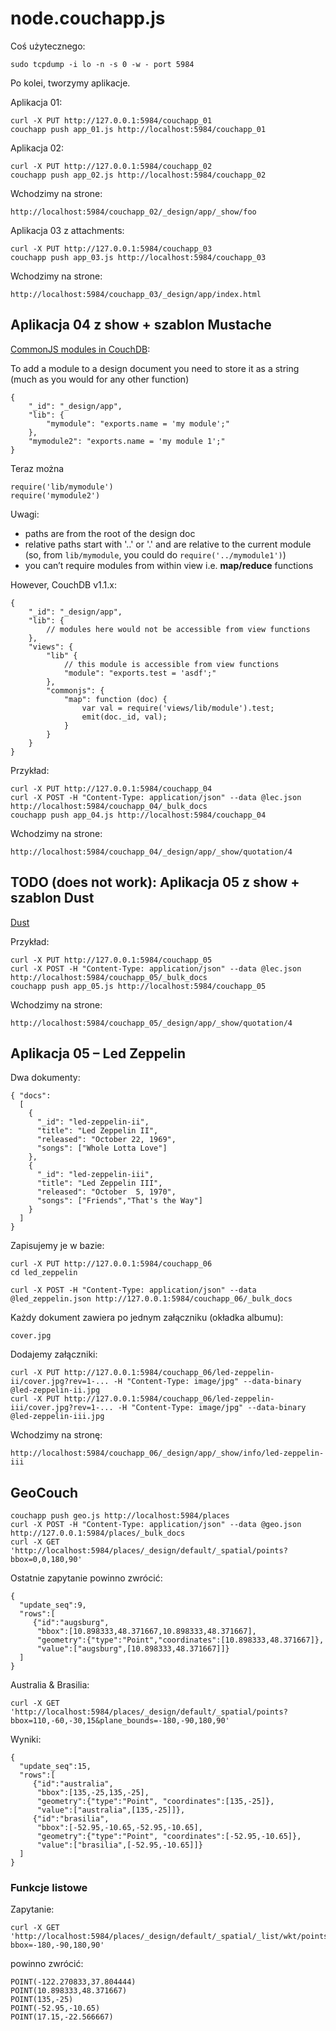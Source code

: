 # node.couchapp.js

Coś użytecznego:

    sudo tcpdump -i lo -n -s 0 -w - port 5984

Po kolei, tworzymy aplikacje.

Aplikacja 01:

    curl -X PUT http://127.0.0.1:5984/couchapp_01
    couchapp push app_01.js http://localhost:5984/couchapp_01

Aplikacja 02:

    curl -X PUT http://127.0.0.1:5984/couchapp_02
    couchapp push app_02.js http://localhost:5984/couchapp_02

Wchodzimy na strone:

    http://localhost:5984/couchapp_02/_design/app/_show/foo

Aplikacja 03 z attachments:

    curl -X PUT http://127.0.0.1:5984/couchapp_03
    couchapp push app_03.js http://localhost:5984/couchapp_03

Wchodzimy na strone:

    http://localhost:5984/couchapp_03/_design/app/index.html


## Aplikacja 04 z show + szablon Mustache

[CommonJS modules in CouchDB](http://caolanmcmahon.com/posts/commonjs_modules_in_couchdb):

To add a module to a design document you need to store it as a string
(much as you would for any other function)

    {
        "_id": "_design/app",
        "lib": {
            "mymodule": "exports.name = 'my module';"
        },
        "mymodule2": "exports.name = 'my module 1';"
    }

Teraz można

    require('lib/mymodule')
    require('mymodule2')

Uwagi:

* paths are from the root of the design doc
* relative paths start with '..' or '.' and are relative to the current module
  (so, from `lib/mymodule`, you could do `require('../mymodule1')`)
* you can’t require modules from within view i.e. **map/reduce** functions

However, CouchDB v1.1.x:

    {
        "_id": "_design/app",
        "lib": {
            // modules here would not be accessible from view functions
        },
        "views": {
            "lib" {
                // this module is accessible from view functions
                "module": "exports.test = 'asdf';"
            },
            "commonjs": {
                "map": function (doc) {
                    var val = require('views/lib/module').test;
                    emit(doc._id, val);
                }
            }
        }
    }

Przykład:

    curl -X PUT http://127.0.0.1:5984/couchapp_04
    curl -X POST -H "Content-Type: application/json" --data @lec.json http://localhost:5984/couchapp_04/_bulk_docs
    couchapp push app_04.js http://localhost:5984/couchapp_04

Wchodzimy na strone:

    http://localhost:5984/couchapp_04/_design/app/_show/quotation/4


## TODO (does not work): Aplikacja 05 z show + szablon Dust

[Dust](http://akdubya.github.com/dustjs/)

Przykład:

    curl -X PUT http://127.0.0.1:5984/couchapp_05
    curl -X POST -H "Content-Type: application/json" --data @lec.json http://localhost:5984/couchapp_05/_bulk_docs
    couchapp push app_05.js http://localhost:5984/couchapp_05

Wchodzimy na strone:

    http://localhost:5984/couchapp_05/_design/app/_show/quotation/4

## Aplikacja 05 – Led Zeppelin

Dwa dokumenty:

    { "docs":
      [
        {
          "_id": "led-zeppelin-ii",
          "title": "Led Zeppelin II",
          "released": "October 22, 1969",
          "songs": ["Whole Lotta Love"]
        },
        {
          "_id": "led-zeppelin-iii",
          "title": "Led Zeppelin III",
          "released": "October  5, 1970",
          "songs": ["Friends","That's the Way"]
        }
      ]
    }

Zapisujemy je w bazie:

    curl -X PUT http://127.0.0.1:5984/couchapp_06
    cd led_zeppelin

    curl -X POST -H "Content-Type: application/json" --data @led_zeppelin.json http://127.0.0.1:5984/couchapp_06/_bulk_docs

Każdy dokument zawiera po jednym załączniku (okładka albumu):

    cover.jpg

Dodajemy załączniki:

    curl -X PUT http://127.0.0.1:5984/couchapp_06/led-zeppelin-ii/cover.jpg?rev=1-... -H "Content-Type: image/jpg" --data-binary @led-zeppelin-ii.jpg
    curl -X PUT http://127.0.0.1:5984/couchapp_06/led-zeppelin-iii/cover.jpg?rev=1-... -H "Content-Type: image/jpg" --data-binary @led-zeppelin-iii.jpg

Wchodzimy na stronę:

    http://localhost:5984/couchapp_06/_design/app/_show/info/led-zeppelin-iii


## GeoCouch

    couchapp push geo.js http://localhost:5984/places
    curl -X POST -H "Content-Type: application/json" --data @geo.json http://127.0.0.1:5984/places/_bulk_docs
    curl -X GET 'http://localhost:5984/places/_design/default/_spatial/points?bbox=0,0,180,90'

Ostatnie zapytanie powinno zwrócić:

    {
      "update_seq":9,
      "rows":[
         {"id":"augsburg",
          "bbox":[10.898333,48.371667,10.898333,48.371667],
          "geometry":{"type":"Point","coordinates":[10.898333,48.371667]},
          "value":["augsburg",[10.898333,48.371667]]}
      ]
    }

Australia & Brasilia:

    curl -X GET 'http://localhost:5984/places/_design/default/_spatial/points?bbox=110,-60,-30,15&plane_bounds=-180,-90,180,90'

Wyniki:

    {
      "update_seq":15,
      "rows":[
         {"id":"australia",
          "bbox":[135,-25,135,-25],
          "geometry":{"type":"Point", "coordinates":[135,-25]},
          "value":["australia",[135,-25]]},
         {"id":"brasilia",
          "bbox":[-52.95,-10.65,-52.95,-10.65],
          "geometry":{"type":"Point", "coordinates":[-52.95,-10.65]},
          "value":["brasilia",[-52.95,-10.65]]}
      ]
    }


### Funkcje listowe

Zapytanie:

    curl -X GET 'http://localhost:5984/places/_design/default/_spatial/_list/wkt/points?bbox=-180,-90,180,90'

powinno zwrócić:

    POINT(-122.270833,37.804444)
    POINT(10.898333,48.371667)
    POINT(135,-25)
    POINT(-52.95,-10.65)
    POINT(17.15,-22.566667)
